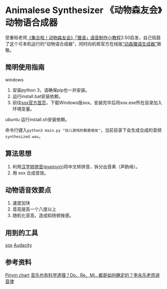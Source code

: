 # Animalese Synthesizer 《动物森友会》动物语合成器

受重轻老师[《集合啦！动物森友会》「狸语」语音制作小教程](https://www.gcores.com/articles/122542)2:50启发，自己捣鼓了这个可本机运行的“动物语合成器”，同时向机核官方在线版[“动森狸语生成器”](https://site.gcores.com/animal_crossing_voice)致敬。

## 简明使用指南

windows

1. 安装python 3，请确保pip也一并安装。
2. 运行install.bat安装依赖。
3. 前往[sox官方首页](http://sox.sourceforge.net/)，下载Windows版sox。安装完毕后将sox.exe所在目录加入环境变量。

ubuntu
运行install.sh安装依赖。

命令行键入`python3 main.py "玩儿游戏的都是朋友"`，当前目录下会生成合成的音频`synthesized.wav`。

## 算法思想

1. 利用[汉字转拼音(pypinyin)](https://github.com/mozillazg/python-pinyin)将中文转拼音，拆分出音素（声韵母）。
2. 用 sox 合成音效。

## 动物语音效要点

1. 速度加快
2. 音高提高一个八度以上
3. 随机化音高，造成抑扬顿挫感。

## 用到的工具

[sox](http://sox.sourceforge.net/)
[Audacity](https://www.audacityteam.org/)

## 参考资料

[Pinyin chart](https://resources.allsetlearning.com/chinese/pronunciation/pinyin_chart)
[音乐也有科学道理？Do、Re、Mi...都是如何确定的？李永乐老师讲音律](https://www.bilibili.com/video/BV124411e7Wk)
